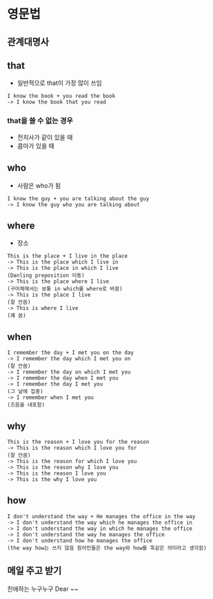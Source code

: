 # 영문법

## 관계대명사

## that
- 일반적으로 that이 가장 많이 쓰임
```
I know the book + you read the book
-> I know the book that you read
```
### that을 쓸 수 없는 경우
- 전치사가 같이 있을 때
- 콤마가 있을 때

## who
- 사람은 who가 됨
```
I know the guy + you are talking about the guy
-> I know the guy who you are talking about
```

## where
- 장소 
```
This is the place + I live in the place
-> This is the place which I live in
-> This is the place in which I live
(Danling preposition 이동)
-> This is the place where I live
(구어체에서는 보통 in which를 where로 바꿈)
-> This is the place I live
(잘 안씀)
-> This is where I live
(꽤 씀)
```

## when
```
I remember the day + I met you on the day
-> I remember the day which I met you on
(잘 안씀)
-> I remember the day on which I met you
-> I remember the day when I met you
-> I remember the day I met you
(그 날에 집중)
-> I remember when I met you
(즈음을 내포함)
```

## why
```
This is the reason + I love you for the reason
-> This is the reason which I love you for
(잘 안씀)
-> This is the reason for which I love you
-> This is the reason why I love you
-> This is the reason I love you
-> This is the why I love you
```

## how
```
I don't understand the way + He manages the office in the way
-> I don't understand the way which he manages the office in
-> I don't understand the way in which he manages the office
-> I don't understand the way he manages the office
-> I don't understand how he manages the office
(the way how는 쓰지 않음 원어민들은 the way와 how를 똑같은 의미라고 생각함)
```

## 메일 주고 받기
친애하는 누구누구
Dear ~~
